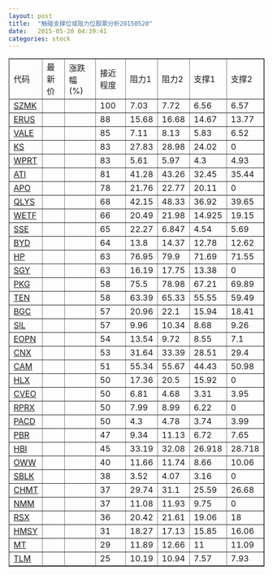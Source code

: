 ```yaml
---
layout: post
title:  "触碰支撑位或阻力位股票分析20150520"
date:   2015-05-20 04:39:41
categories: stock
---
```

<script type="text/javascript">
var stockList = []
stockList.push('gb_szmk');
stockList.push('gb_erus');
stockList.push('gb_vale');
stockList.push('gb_ks');
stockList.push('gb_wprt');
stockList.push('gb_ati');
stockList.push('gb_apo');
stockList.push('gb_qlys');
stockList.push('gb_wetf');
stockList.push('gb_sse');
stockList.push('gb_byd');
stockList.push('gb_hp');
stockList.push('gb_sgy');
stockList.push('gb_pkg');
stockList.push('gb_ten');
stockList.push('gb_bgc');
stockList.push('gb_sil');
stockList.push('gb_eopn');
stockList.push('gb_cnx');
stockList.push('gb_cam');
stockList.push('gb_hlx');
stockList.push('gb_cveo');
stockList.push('gb_rprx');
stockList.push('gb_pacd');
stockList.push('gb_pbr');
stockList.push('gb_hbi');
stockList.push('gb_oww');
stockList.push('gb_sblk');
stockList.push('gb_chmt');
stockList.push('gb_nmm');
stockList.push('gb_rsx');
stockList.push('gb_hmsy');
stockList.push('gb_mt');
stockList.push('gb_tlm');
</script>
<table border="1">
 <tr>
 <td>代码</td>
 <td>最新价</td>
 <td>涨跌幅(%)</td>
 <td>接近程度</td>
 <td>阻力1</td>
 <td>阻力2</td>
 <td>支撑1</td>
 <td>支撑2</td>
</tr>
  <tr id="szmk" class="red">
  <td><a href="http://stock.finance.sina.com.cn/usstock/quotes/SZMK.html" target="_blank">SZMK</a></td><td></td><td></td><td>100</td><td>7.03</td><td>7.72</td><td>6.56</td><td>6.57</td></tr>
  <tr id="erus" class="red">
  <td><a href="http://stock.finance.sina.com.cn/usstock/quotes/ERUS.html" target="_blank">ERUS</a></td><td></td><td></td><td>88</td><td>15.68</td><td>16.68</td><td>14.67</td><td>13.77</td></tr>
  <tr id="vale" class="green">
  <td><a href="http://stock.finance.sina.com.cn/usstock/quotes/VALE.html" target="_blank">VALE</a></td><td></td><td></td><td>85</td><td>7.11</td><td>8.13</td><td>5.83</td><td>6.52</td></tr>
  <tr id="ks" class="red">
  <td><a href="http://stock.finance.sina.com.cn/usstock/quotes/KS.html" target="_blank">KS</a></td><td></td><td></td><td>83</td><td>27.83</td><td>28.98</td><td>24.02</td><td>0</td></tr>
  <tr id="wprt" class="red">
  <td><a href="http://stock.finance.sina.com.cn/usstock/quotes/WPRT.html" target="_blank">WPRT</a></td><td></td><td></td><td>83</td><td>5.61</td><td>5.97</td><td>4.3</td><td>4.93</td></tr>
  <tr id="ati" class="green">
  <td><a href="http://stock.finance.sina.com.cn/usstock/quotes/ATI.html" target="_blank">ATI</a></td><td></td><td></td><td>81</td><td>41.28</td><td>43.26</td><td>32.45</td><td>35.44</td></tr>
  <tr id="apo" class="red">
  <td><a href="http://stock.finance.sina.com.cn/usstock/quotes/APO.html" target="_blank">APO</a></td><td></td><td></td><td>78</td><td>21.76</td><td>22.77</td><td>20.11</td><td>0</td></tr>
  <tr id="qlys" class="green">
  <td><a href="http://stock.finance.sina.com.cn/usstock/quotes/QLYS.html" target="_blank">QLYS</a></td><td></td><td></td><td>68</td><td>42.15</td><td>48.33</td><td>36.92</td><td>39.65</td></tr>
  <tr id="wetf" class="red">
  <td><a href="http://stock.finance.sina.com.cn/usstock/quotes/WETF.html" target="_blank">WETF</a></td><td></td><td></td><td>66</td><td>20.49</td><td>21.98</td><td>14.925</td><td>19.15</td></tr>
  <tr id="sse" class="green">
  <td><a href="http://stock.finance.sina.com.cn/usstock/quotes/SSE.html" target="_blank">SSE</a></td><td></td><td></td><td>65</td><td>22.27</td><td>6.847</td><td>4.54</td><td>5.69</td></tr>
  <tr id="byd" class="red">
  <td><a href="http://stock.finance.sina.com.cn/usstock/quotes/BYD.html" target="_blank">BYD</a></td><td></td><td></td><td>64</td><td>13.8</td><td>14.37</td><td>12.78</td><td>12.62</td></tr>
  <tr id="hp" class="green">
  <td><a href="http://stock.finance.sina.com.cn/usstock/quotes/HP.html" target="_blank">HP</a></td><td></td><td></td><td>63</td><td>76.95</td><td>79.9</td><td>71.69</td><td>71.55</td></tr>
  <tr id="sgy" class="green">
  <td><a href="http://stock.finance.sina.com.cn/usstock/quotes/SGY.html" target="_blank">SGY</a></td><td></td><td></td><td>63</td><td>16.19</td><td>17.75</td><td>13.38</td><td>0</td></tr>
  <tr id="pkg" class="green">
  <td><a href="http://stock.finance.sina.com.cn/usstock/quotes/PKG.html" target="_blank">PKG</a></td><td></td><td></td><td>58</td><td>75.5</td><td>78.98</td><td>67.21</td><td>69.89</td></tr>
  <tr id="ten" class="green">
  <td><a href="http://stock.finance.sina.com.cn/usstock/quotes/TEN.html" target="_blank">TEN</a></td><td></td><td></td><td>58</td><td>63.39</td><td>65.33</td><td>55.55</td><td>59.49</td></tr>
  <tr id="bgc" class="green">
  <td><a href="http://stock.finance.sina.com.cn/usstock/quotes/BGC.html" target="_blank">BGC</a></td><td></td><td></td><td>57</td><td>20.96</td><td>22.1</td><td>15.94</td><td>18.41</td></tr>
  <tr id="sil" class="green">
  <td><a href="http://stock.finance.sina.com.cn/usstock/quotes/SIL.html" target="_blank">SIL</a></td><td></td><td></td><td>57</td><td>9.96</td><td>10.34</td><td>8.68</td><td>9.26</td></tr>
  <tr id="eopn" class="green">
  <td><a href="http://stock.finance.sina.com.cn/usstock/quotes/EOPN.html" target="_blank">EOPN</a></td><td></td><td></td><td>54</td><td>13.54</td><td>9.72</td><td>8.55</td><td>7.1</td></tr>
  <tr id="cnx" class="red">
  <td><a href="http://stock.finance.sina.com.cn/usstock/quotes/CNX.html" target="_blank">CNX</a></td><td></td><td></td><td>53</td><td>31.64</td><td>33.39</td><td>28.51</td><td>29.4</td></tr>
  <tr id="cam" class="green">
  <td><a href="http://stock.finance.sina.com.cn/usstock/quotes/CAM.html" target="_blank">CAM</a></td><td></td><td></td><td>51</td><td>55.34</td><td>55.67</td><td>44.43</td><td>50.98</td></tr>
  <tr id="hlx" class="green">
  <td><a href="http://stock.finance.sina.com.cn/usstock/quotes/HLX.html" target="_blank">HLX</a></td><td></td><td></td><td>50</td><td>17.36</td><td>20.5</td><td>15.92</td><td>0</td></tr>
  <tr id="cveo" class="green">
  <td><a href="http://stock.finance.sina.com.cn/usstock/quotes/CVEO.html" target="_blank">CVEO</a></td><td></td><td></td><td>50</td><td>6.81</td><td>4.68</td><td>3.31</td><td>3.95</td></tr>
  <tr id="rprx" class="red">
  <td><a href="http://stock.finance.sina.com.cn/usstock/quotes/RPRX.html" target="_blank">RPRX</a></td><td></td><td></td><td>50</td><td>7.99</td><td>8.99</td><td>6.22</td><td>0</td></tr>
  <tr id="pacd" class="green">
  <td><a href="http://stock.finance.sina.com.cn/usstock/quotes/PACD.html" target="_blank">PACD</a></td><td></td><td></td><td>50</td><td>4.3</td><td>4.78</td><td>3.74</td><td>3.99</td></tr>
  <tr id="pbr" class="red">
  <td><a href="http://stock.finance.sina.com.cn/usstock/quotes/PBR.html" target="_blank">PBR</a></td><td></td><td></td><td>47</td><td>9.34</td><td>11.13</td><td>6.72</td><td>7.65</td></tr>
  <tr id="hbi" class="red">
  <td><a href="http://stock.finance.sina.com.cn/usstock/quotes/HBI.html" target="_blank">HBI</a></td><td></td><td></td><td>45</td><td>33.19</td><td>32.08</td><td>26.918</td><td>28.718</td></tr>
  <tr id="oww" class="red">
  <td><a href="http://stock.finance.sina.com.cn/usstock/quotes/OWW.html" target="_blank">OWW</a></td><td></td><td></td><td>40</td><td>11.66</td><td>11.74</td><td>8.66</td><td>10.06</td></tr>
  <tr id="sblk" class="green">
  <td><a href="http://stock.finance.sina.com.cn/usstock/quotes/SBLK.html" target="_blank">SBLK</a></td><td></td><td></td><td>38</td><td>3.52</td><td>4.07</td><td>3.16</td><td>0</td></tr>
  <tr id="chmt" class="red">
  <td><a href="http://stock.finance.sina.com.cn/usstock/quotes/CHMT.html" target="_blank">CHMT</a></td><td></td><td></td><td>37</td><td>29.74</td><td>31.1</td><td>25.59</td><td>26.68</td></tr>
  <tr id="nmm" class="red">
  <td><a href="http://stock.finance.sina.com.cn/usstock/quotes/NMM.html" target="_blank">NMM</a></td><td></td><td></td><td>37</td><td>11.08</td><td>11.93</td><td>9.75</td><td>0</td></tr>
  <tr id="rsx" class="red">
  <td><a href="http://stock.finance.sina.com.cn/usstock/quotes/RSX.html" target="_blank">RSX</a></td><td></td><td></td><td>36</td><td>20.42</td><td>21.61</td><td>19.06</td><td>18</td></tr>
  <tr id="hmsy" class="green">
  <td><a href="http://stock.finance.sina.com.cn/usstock/quotes/HMSY.html" target="_blank">HMSY</a></td><td></td><td></td><td>31</td><td>18.27</td><td>17.13</td><td>15.85</td><td>16.06</td></tr>
  <tr id="mt" class="green">
  <td><a href="http://stock.finance.sina.com.cn/usstock/quotes/MT.html" target="_blank">MT</a></td><td></td><td></td><td>29</td><td>11.89</td><td>12.66</td><td>11</td><td>11.09</td></tr>
  <tr id="tlm" class="green">
  <td><a href="http://stock.finance.sina.com.cn/usstock/quotes/TLM.html" target="_blank">TLM</a></td><td></td><td></td><td>25</td><td>10.19</td><td>10.94</td><td>7.57</td><td>7.93</td></tr>
</table>

